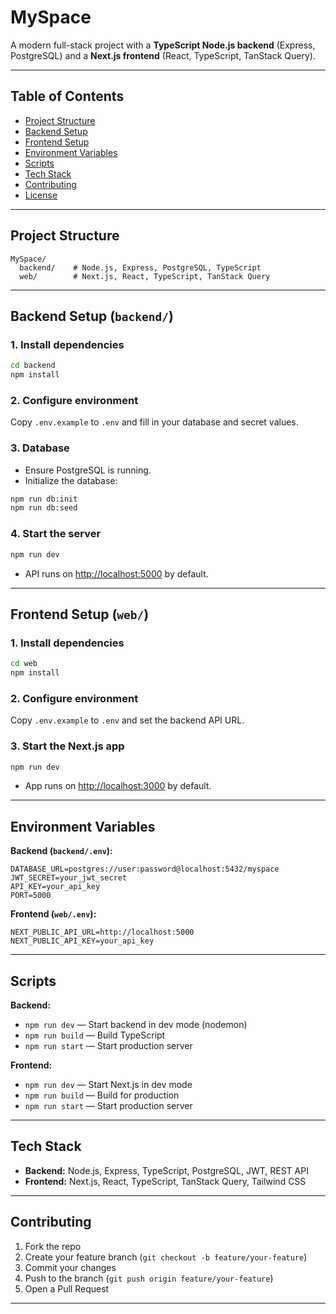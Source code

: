 # MySpace

A modern full-stack project with a **TypeScript Node.js backend** (Express, PostgreSQL) and a **Next.js frontend** (React, TypeScript, TanStack Query).

---

## Table of Contents

- [Project Structure](#project-structure)
- [Backend Setup](#backend-setup)
- [Frontend Setup](#frontend-setup)
- [Environment Variables](#environment-variables)
- [Scripts](#scripts)
- [Tech Stack](#tech-stack)
- [Contributing](#contributing)
- [License](#license)

---

## Project Structure

```
MySpace/
  backend/    # Node.js, Express, PostgreSQL, TypeScript
  web/        # Next.js, React, TypeScript, TanStack Query
```

---

## Backend Setup (`backend/`)

### 1. Install dependencies

```bash
cd backend
npm install
```

### 2. Configure environment

Copy `.env.example` to `.env` and fill in your database and secret values.

### 3. Database

- Ensure PostgreSQL is running.
- Initialize the database:

```bash
npm run db:init
npm run db:seed
```

### 4. Start the server

```bash
npm run dev
```

- API runs on [http://localhost:5000](http://localhost:5000) by default.

---

## Frontend Setup (`web/`)

### 1. Install dependencies

```bash
cd web
npm install
```

### 2. Configure environment

Copy `.env.example` to `.env` and set the backend API URL.

### 3. Start the Next.js app

```bash
npm run dev
```

- App runs on [http://localhost:3000](http://localhost:3000) by default.

---

## Environment Variables

**Backend (`backend/.env`):**

```
DATABASE_URL=postgres://user:password@localhost:5432/myspace
JWT_SECRET=your_jwt_secret
API_KEY=your_api_key
PORT=5000
```

**Frontend (`web/.env`):**

```
NEXT_PUBLIC_API_URL=http://localhost:5000
NEXT_PUBLIC_API_KEY=your_api_key
```

---

## Scripts

**Backend:**

- `npm run dev` — Start backend in dev mode (nodemon)
- `npm run build` — Build TypeScript
- `npm run start` — Start production server

**Frontend:**

- `npm run dev` — Start Next.js in dev mode
- `npm run build` — Build for production
- `npm run start` — Start production server

---

## Tech Stack

- **Backend:** Node.js, Express, TypeScript, PostgreSQL, JWT, REST API
- **Frontend:** Next.js, React, TypeScript, TanStack Query, Tailwind CSS

---

## Contributing

1. Fork the repo
2. Create your feature branch (`git checkout -b feature/your-feature`)
3. Commit your changes
4. Push to the branch (`git push origin feature/your-feature`)
5. Open a Pull Request

---


